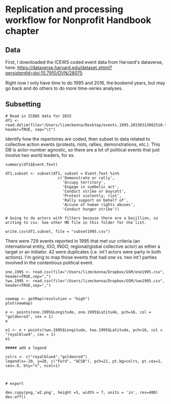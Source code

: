 # Replication and processing workflow for Nonprofit Handbook chapter

## Data
First, I downloaded the ICEWS coded event data from Harvard's dataverse, here:
https://dataverse.harvard.edu/dataset.xhtml?persistentId=doi:10.7910/DVN/28075

Right now I only have time to do 1995 and 2016, the bookend years, but may go back and do others to do more time-series analyses.


## Subsetting


```
# Read in ICEWS data for 2015
df1 <- read.delim(file="/Users/lizmckenna/Desktop/events.1995.20150313082510.tab", header=TRUE, sep="\t")

```
Identify how the repertoires are coded, then subset to data related to collective action events (protests, riots, rallies, demonstrations, etc.). This DB is actor-number agnostic, so there are a lot of political events that just involve two world leaders, for ex.
```
summary(df1$Event.Text)

df1.subset <- subset(df1, subset = Event.Text %in% 
                       c('Demonstrate or rally',
                         'Occupy territory',
                         'Engage in symbolic act',
                         'Conduct strike or boycott',
                         'Protest violently, riot',
                         'Rally support on behalf of',
                         'Accuse of human rights abuses',
                         'Conduct hunger strike'))

# Going to do actors with filters because there are a bajillion, so writing to csv. See other MD file in this folder for the list.

write.csv(df1.subset, file = "subset1995.csv")

```

There were 729 events reported in 1995 that met our criteria (an international entity, IGO, INGO, regional/global collective actor) as either a target or an initiator. 42 were duplicates (i.e. int'l actors were party in both actions). I'm going to map those events that had one vs. two int'l parties involved in the contentious political event.

```
one.1995 <- read.csv(file="/Users/lizmckenna/Dropbox/GSM/one1995.csv", header=TRUE,sep=",")
two.1995 <- read.csv(file="/Users/lizmckenna/Dropbox/GSM/two1995.csv", header=TRUE,sep=",")


newmap <- getMap(resolution = "high")
plot(newmap)

e <- points(one.1995$Longitude, one.1995$Latitude, pch=16, col = "goldenrod", cex = 1)
e

e1 <- e + points(two.1995$Longitude, two.1995$Latitude, pch=16, col = "royalblue4", cex = 1)
e1  

##### add a legend

colrs <- c("royalblue4","goldenrod")
legend(x=-20, y=20, c("Ford", "UCSB"), pch=21, pt.bg=colrs, pt.cex=2, cex=.8, bty="n", ncol=1)



# export
  
dev.copy(png,'w2.png', height =5, width = 7, units = 'in', res=400)
dev.off()
```

